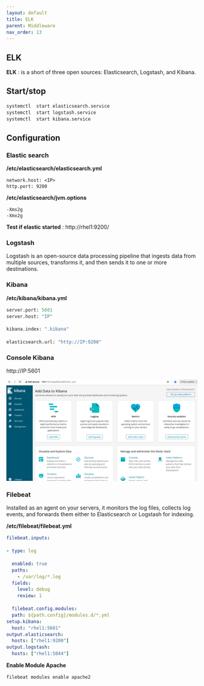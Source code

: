 ```yaml
---
layout: default
title: ELK
parent: Middleware
nav_order: 13
---
```


## ELK
**ELK** : is a short of three open sources: Elasticsearch, Logstash, and Kibana. 

## Start/stop
~~~sh
systemctl  start elasticsearch.service 
systemctl  start logstash.service
systemctl  start kibana.service 
~~~

## Configuration
### Elastic search
**/etc/elasticsearch/elasticsearch.yml**
~~~
network.host: <IP>
http.port: 9200
~~~

**/etc/elasticsearch/jvm.options**
~~~
-Xms2g
-Xmx2g
~~~

**Test if elastic started** : http://rhel1:9200/

### Logstash
Logstash is an open-source data processing pipeline that ingests data from multiple sources, transforms it, and then sends it to one or more destinations.


### Kibana
**/etc/kibana/kibana.yml**
~~~py
server.port: 5601
server.host: "IP"

kibana.index: ".kibana"

elasticsearch.url: "http://IP:9200"
~~~

### Console Kibana
<a>http://IP:5601</a>

![a](/docs/images/elk-kibana-home.png)

### Filebeat
Installed as an agent on your servers, it monitors the log files, collects log events, and forwards them either to Elasticsearch or Logstash for indexing. 

**/etc/filebeat/filebeat.yml** 
~~~yaml
filebeat.inputs:

- type: log

  enabled: true
  paths:
    - /var/log/*.log
  fields:
    level: debug
    review: 1
  
  filebeat.config.modules:
  path: ${path.config}/modules.d/*.yml
setup.kibana:
  host: "rhel1:5601"
output.elasticsearch:
  hosts: ["rhel1:9200"]
output.logstash:
  hosts: ["rhel1:5044"]
~~~

**Enable Module Apache**
~~~sh
filebeat modules enable apache2
~~~
